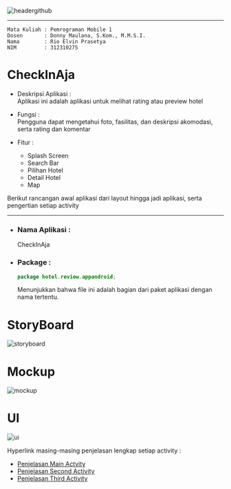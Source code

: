 ![headergithub](https://github.com/user-attachments/assets/319671b3-eb82-45dc-93ff-334f850e2bba)  

--------------------------

```
Mata Kuliah : Pemrograman Mobile 1
Dosen       : Donny Maulana, S.Kom., M.M.S.I.
Nama        : Rio Elvin Prasetya
NIM         : 312310275
```


# CheckInAja
- Deskripsi Aplikasi :  
Aplikasi ini adalah aplikasi untuk melihat rating atau preview hotel

- Fungsi :  
Pengguna dapat mengetahui foto, fasilitas, dan deskripsi akomodasi, serta rating dan komentar

- Fitur :  
  - Splash Screen  
  - Search Bar
  - Pilihan Hotel
  - Detail Hotel
  - Map
 
Berikut rancangan awal aplikasi dari layout hingga jadi aplikasi, serta pengertian setiap activity

----------------------------------------
- ### Nama Aplikasi :
  CheckInAja  
- ### Package :  
  ```Java
  package hotel.review.appandroid;
  ```
  Menunjukkan bahwa file ini adalah bagian dari paket aplikasi dengan nama tertentu.

# StoryBoard  

![storyboard](https://github.com/user-attachments/assets/33308fe5-d5ff-4c9a-8e29-d9cf0a0cfcd7)  
  
# Mockup  

![mockup](https://github.com/user-attachments/assets/df3b2b16-c50e-4db7-8793-e9f1e03fa759)  

# UI  

![ui](https://github.com/user-attachments/assets/a25e0988-8fd3-4c89-93f8-d7c5accde828)  
  
Hyperlink masing-masing penjelasan lengkap setiap activity : 
- [Penjelasan Main Actvity](read/readMainActicvity.md)
- [Penjelasan Second Activity](read/readActicvity2.md)
- [Penjelasan Third Activity](read/readActicvity3.md)
